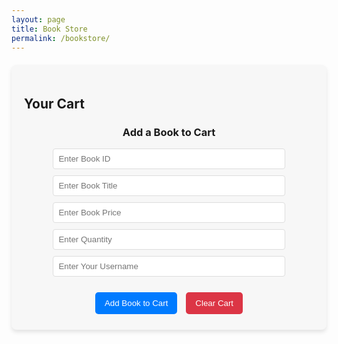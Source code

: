 ```yaml
---
layout: page
title: Book Store
permalink: /bookstore/
---
```


<style>
    .cart-container {
      max-width: 600px;
      margin: 20px auto;
      padding: 20px;
      background-color: #f7f7f7;
      border-radius: 8px;
      box-shadow: 0 4px 6px rgba(0, 0, 0, 0.1);
    }
    .cart-item {
      display: flex;
      justify-content: space-between;
      align-items: center;
      padding: 10px;
      background-color: #fff;
      border: 1px solid #ddd;
      border-radius: 4px;
      margin-bottom: 10px;
    }
    .cart-buttons, .cart-inputs {
      text-align: center;
      margin-top: 20px;
    }
    .btn {
      background-color: #007bff;
      color: #fff;
      padding: 10px 15px;
      border: none;
      border-radius: 5px;
      cursor: pointer;
      margin: 5px;
    }
    .btn.clear {
      background-color: #dc3545;
    }
    .input-field {
      display: block;
      margin: 10px auto;
      width: 80%;
      padding: 8px;
      border: 1px solid #ddd;
      border-radius: 4px;
    }
  </style>

<div class="cart-container">
  <h2>Your Cart</h2>
  <div id="cartItems">
    <!-- Cart items will be dynamically added here -->
  </div>

  <div class="cart-inputs">
    <h3>Add a Book to Cart</h3>
    <input type="number" id="bookId" class="input-field" placeholder="Enter Book ID" />
    <input type="text" id="bookTitle" class="input-field" placeholder="Enter Book Title" />
    <input type="number" id="bookPrice" class="input-field" placeholder="Enter Book Price" />
    <input type="number" id="bookQuantity" class="input-field" placeholder="Enter Quantity" />
    <input type="text" id="username" class="input-field" placeholder="Enter Your Username" />
  </div>

  <div class="cart-buttons">
    <button class="btn" onclick="addToCart()">Add Book to Cart</button>
    <button class="btn clear" onclick="clearCart()">Clear Cart</button>
  </div>
</div>

<script>
  const pythonURI = 'http://127.0.0.1:8887/api'; // Replace with your actual API URL

  // Fetch and display cart items
  function fetchCartItems() {
    fetch(`${pythonURI}/cart`)
      .then(response => response.json())
      .then(data => {
        const cartItemsContainer = document.getElementById('cartItems');
        cartItemsContainer.innerHTML = ''; // Clear current items

        if (data.items && data.items.length > 0) {
          data.items.forEach(item => {
            const cartItemDiv = document.createElement('div');
            cartItemDiv.classList.add('cart-item');
            cartItemDiv.innerHTML = `
              <span>${item.title} (by ${item.author || 'Unknown'})</span>
              <span>Price: $${item.price} | Quantity: ${item.quantity}</span>
            `;
            cartItemsContainer.appendChild(cartItemDiv);
          });
        } else {
          cartItemsContainer.innerHTML = '<p>Your cart is empty.</p>';
        }
      })
      .catch(error => {
        console.error('Error fetching cart items:', error);
      });
  }

  // Add a book to the cart
  function addToCart() {
    const bookId = document.getElementById('bookId').value.trim();
    const bookTitle = document.getElementById('bookTitle').value.trim();
    const bookPrice = document.getElementById('bookPrice').value.trim();
    const bookQuantity = document.getElementById('bookQuantity').value.trim();
    const username = document.getElementById('username').value.trim();

    if (bookId && bookTitle && bookPrice && bookQuantity && username) {
      const data = {
        id: bookId,
        title: bookTitle,
        price: parseFloat(bookPrice),
        quantity: parseInt(bookQuantity),
        username: username
      };

      fetch(`${pythonURI}/cart`, {
        method: 'POST',
        headers: { 'Content-Type': 'application/json' },
        body: JSON.stringify(data)
      })
        .then(response => response.json())
        .then(data => {
          alert(data.message || 'Book added to cart!');
          fetchCartItems(); // Refresh cart items
        })
        .catch(error => {
          console.error('Error adding book to cart:', error);
        });
    } else {
      alert('Please fill out all fields before adding the book to the cart.');
    }
  }

  // Clear the cart
  function clearCart() {
    fetch(`${pythonURI}/cart`, {
      method: 'POST',
      headers: { 'Content-Type': 'application/json' },
      body: JSON.stringify({ username: document.getElementById('username').value.trim() }) // User-specific clearing
    })
      .then(response => response.json())
      .then(data => {
        alert(data.message || 'Cart cleared successfully!');
        fetchCartItems(); // Refresh cart items
      })
      .catch(error => {
        console.error('Error clearing cart:', error);
      });
  }

  // Fetch cart items on page load
  fetchCartItems();
</script>
